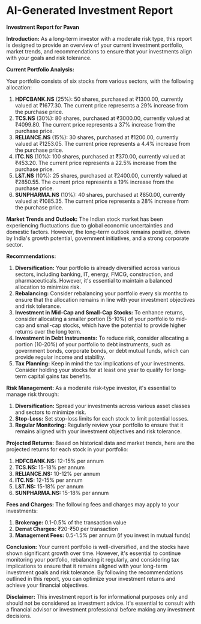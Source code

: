 # AI-Generated Investment Report

**Investment Report for Pavan**

**Introduction:**
As a long-term investor with a moderate risk type, this report is designed to provide an overview of your current investment portfolio, market trends, and recommendations to ensure that your investments align with your goals and risk tolerance.

**Current Portfolio Analysis:**

Your portfolio consists of six stocks from various sectors, with the following allocation:

1. **HDFCBANK.NS** (25%): 50 shares, purchased at ₹1300.00, currently valued at ₹1677.30. The current price represents a 29% increase from the purchase price.
2. **TCS.NS** (30%): 80 shares, purchased at ₹3000.00, currently valued at ₹4099.80. The current price represents a 37% increase from the purchase price.
3. **RELIANCE.NS** (15%): 30 shares, purchased at ₹1200.00, currently valued at ₹1253.05. The current price represents a 4.4% increase from the purchase price.
4. **ITC.NS** (10%): 100 shares, purchased at ₹370.00, currently valued at ₹453.20. The current price represents a 22.5% increase from the purchase price.
5. **L&T.NS** (10%): 25 shares, purchased at ₹2400.00, currently valued at ₹2850.55. The current price represents a 19% increase from the purchase price.
6. **SUNPHARMA.NS** (10%): 40 shares, purchased at ₹850.00, currently valued at ₹1085.35. The current price represents a 28% increase from the purchase price.

**Market Trends and Outlook:**
The Indian stock market has been experiencing fluctuations due to global economic uncertainties and domestic factors. However, the long-term outlook remains positive, driven by India's growth potential, government initiatives, and a strong corporate sector.

**Recommendations:**

1. **Diversification:** Your portfolio is already diversified across various sectors, including banking, IT, energy, FMCG, construction, and pharmaceuticals. However, it's essential to maintain a balanced allocation to minimize risk.
2. **Rebalancing:** Consider rebalancing your portfolio every six months to ensure that the allocation remains in line with your investment objectives and risk tolerance.
3. **Investment in Mid-Cap and Small-Cap Stocks:** To enhance returns, consider allocating a smaller portion (5-10%) of your portfolio to mid-cap and small-cap stocks, which have the potential to provide higher returns over the long term.
4. **Investment in Debt Instruments:** To reduce risk, consider allocating a portion (10-20%) of your portfolio to debt instruments, such as government bonds, corporate bonds, or debt mutual funds, which can provide regular income and stability.
5. **Tax Planning:** Keep in mind the tax implications of your investments. Consider holding your stocks for at least one year to qualify for long-term capital gains tax benefits.

**Risk Management:**
As a moderate risk-type investor, it's essential to manage risk through:

1. **Diversification:** Spread your investments across various asset classes and sectors to minimize risk.
2. **Stop-Loss:** Set stop-loss limits for each stock to limit potential losses.
3. **Regular Monitoring:** Regularly review your portfolio to ensure that it remains aligned with your investment objectives and risk tolerance.

**Projected Returns:**
Based on historical data and market trends, here are the projected returns for each stock in your portfolio:

1. **HDFCBANK.NS:** 12-15% per annum
2. **TCS.NS:** 15-18% per annum
3. **RELIANCE.NS:** 10-12% per annum
4. **ITC.NS:** 12-15% per annum
5. **L&T.NS:** 15-18% per annum
6. **SUNPHARMA.NS:** 15-18% per annum

**Fees and Charges:**
The following fees and charges may apply to your investments:

1. **Brokerage:** 0.1-0.5% of the transaction value
2. **Demat Charges:** ₹20-₹50 per transaction
3. **Management Fees:** 0.5-1.5% per annum (if you invest in mutual funds)

**Conclusion:**
Your current portfolio is well-diversified, and the stocks have shown significant growth over time. However, it's essential to continue monitoring your portfolio, rebalancing it regularly, and considering tax implications to ensure that it remains aligned with your long-term investment goals and risk tolerance. By following the recommendations outlined in this report, you can optimize your investment returns and achieve your financial objectives.

**Disclaimer:**
This investment report is for informational purposes only and should not be considered as investment advice. It's essential to consult with a financial advisor or investment professional before making any investment decisions.